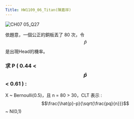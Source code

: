 ```yaml
---
Title: HW1109_06_Titan(陳嘉祥)
---
```


![CH07 05_Q27](https://github.com/user-attachments/assets/10599431-14ac-4ff9-9a3b-072bc16812bd)

依題意，一個公正的銅板丟了 80 次，令 $$\hat{P}$$是出現Head的機率。
### 求 P ( 0.44 < $$\hat{p}$$ < 0.61 ) : 
X ~ Bernoulli(0.5)，且 n = 80 > 30，CLT 表示 : $$\frac{\hat{p}-p}{\sqrt{\frac{pq}{n}}}$$ ~ N(0,1)


